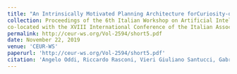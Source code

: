 ```yaml
---
title: "An Intrinsically Motivated Planning Architecture forCuriosity-driven Robots"
collection: Proceedings of the 6th Italian Workshop on Artificial Intelligence and Robotics
co-located with the XVIII International Conference of the Italian Association for Artificial Intelligence (AIxIA 2019)
permalink: http://ceur-ws.org/Vol-2594/short5.pdf
date: November 22, 2019
venue: 'CEUR-WS'
paperurl: 'http://ceur-ws.org/Vol-2594/short5.pdf'
citation: 'Angelo Oddi, Riccardo Rasconi, Vieri Giuliano Santucci, Gabriele Sartor, Emilio Cartoni, Gianluca Baldassarre, Gianluca Baldassarre. (2019). &quot;An Intrinsically Motivated Planning Architecture forCuriosity-driven Robots.&quot; <i>CEUR-WS</i>. 1(1).'
---
```


